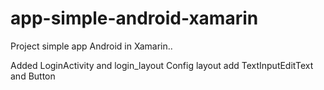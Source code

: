 # app-simple-android-xamarin
Project simple app Android in Xamarin..

Added LoginActivity and login_layout
Config layout add TextInputEditText and Button
